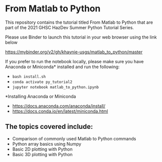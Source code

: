 # From Matlab to Python
This repository contains the tutorial titled From Matlab to Python that are part of the 2021 GHSC HazDev Summer Python Tutorial Series.

Please use Binder to launch this tutorial in your web browser using the link below 

https://mybinder.org/v2/gh/khaynie-usgs/matlab_to_python/master

If you prefer to run the notebook locally, please make sure you have Anaconda or Miniconda* installed and run the following:

- `bash install.sh`
- `conda activate py_tutorial2`
- `jupyter notebook matlab_to_python.ipynb`

\*Installing Anaconda or Miniconda

- https://docs.anaconda.com/anaconda/install/
- https://docs.conda.io/en/latest/miniconda.html

## The topics covered include:
- Comparison of commonly used Matlab to Python commands
- Python array basics using Numpy
- Basic 2D plotting with Python
- Basic 3D plotting with Python
